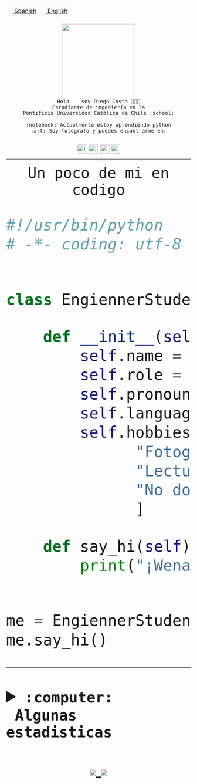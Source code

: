 <table border="0"  align="right">
 <tr><td><a href="README.md"><img src="https://upload.wikimedia.org/wikipedia/commons/thumb/8/89/Bandera_de_Espa%C3%B1a.svg/1200px-Bandera_de_Espa%C3%B1a.svg.png" height="10"> Spanish</a></td>
 <td><a href="README.en.md"><img src="https://upload.wikimedia.org/wikipedia/commons/a/a4/Flag_of_the_United_States.svg" height="10"> English</a></td></tr>
</table><br><br><br>


<p align="center">
  <img src="https://github.com/diegocostares/diegocostares/blob/main/Images/aaa2.gif?raw=true" width="200px">
  <br><samp>
    Hola <img src="https://media.giphy.com/media/hvRJCLFzcasrR4ia7z/giphy.gif" width="16px"> soy Diego Costa 👨🏻‍💻<br>
    Estudiante de ingeniería en la <br>
    Pontificia Universidad Católica de Chile :school:<br>
  <br>
    :notebook: Actualmente estoy aprendiendo python <br>
    :art: Soy fotografo y puedes encontrarme en: <br>
  <br></samp>
  
</p>

<p align="center">
   <a href="https://instagram.com/diegocosta_no" target="blank">
    <img 
    align="center" src="https://cdn.jsdelivr.net/npm/simple-icons@3.0.1/icons/instagram.svg" alt="instagram" height="25px" width="25px" />
  </a>
  <a style="border: 3px solid; color: white;"href="https://t.me/diegocosta_no" target="blank">
  <img
  align="center" alt="Telegram" width="25px" src="https://icons-for-free.com/iconfiles/png/512/Telegram-1324888767380505522.png" />
</a>
<a href="https://api.whatsapp.com/send?phone=56971897835&text=Hola!" target="blank">
  <img
  align="center" alt="wtsp" width="25px" src="https://img.icons8.com/pastel-glyph/2x/whatsapp--v2.png" />
</a>
<a href="https://www.linkedin.com/in/diego-costa-786249213/" target="blank">
  <img
  align="center" alt="wtsp" width="25px" src="https://img.icons8.com/metro/452/linkedin.png" />
</a>

  </a>
</p>

---


<p align="center"><font size="25"><samp>Un poco de mi en codigo</samp></front></p>


```python
#!/usr/bin/python
# -*- coding: utf-8 -*-


class EngiennerStudent:

    def __init__(self):
        self.name = "Diego Costa"
        self.role = "Estudiante"
        self.pronouns = "he/him"
        self.language_spoken = ["es_CL", "en_US"]
        self.hobbies = [
              "Fotografia",
              "Lectura",
              "No dormir",
              ]

    def say_hi(self):
        print("¡Wena mundo!")


me = EngiennerStudent()
me.say_hi()
```
---
<details>
  <summary><b><samp>:computer: &nbsp;Algunas estadisticas</samp></b></summary>
  <br/></p>

<!--START_SECTION:waka-->
![Code Time](http://img.shields.io/badge/Code%20Time-432%20hrs%2035%20mins-blue)

**Soy nocturno 🦉** 

```text
🌞 Mañana     5 commits      ░░░░░░░░░░░░░░░░░░░░░░░░░   2.04% 
🌆 Día        99 commits     ██████████░░░░░░░░░░░░░░░   40.41% 
🌃 Tarde      59 commits     ██████░░░░░░░░░░░░░░░░░░░   24.08% 
🌙 Noche      82 commits     ████████░░░░░░░░░░░░░░░░░   33.47%

```
📅 **Soy más productivo los Miércoles** 

```text
Lunes        21 commits     ██░░░░░░░░░░░░░░░░░░░░░░░   8.57% 
Martes       27 commits     ██░░░░░░░░░░░░░░░░░░░░░░░   11.02% 
Miércoles    86 commits     ████████░░░░░░░░░░░░░░░░░   35.1% 
Jueves       23 commits     ██░░░░░░░░░░░░░░░░░░░░░░░   9.39% 
Viernes      9 commits      █░░░░░░░░░░░░░░░░░░░░░░░░   3.67% 
Sábado       31 commits     ███░░░░░░░░░░░░░░░░░░░░░░   12.65% 
Domingo      48 commits     █████░░░░░░░░░░░░░░░░░░░░   19.59%

```


📊 **Esta semana me dediqué a** 

```text
🐱‍💻 Proyectos: 
T1                       30 hrs 2 mins       ██████████████████░░░░░░░   74.51% 
T1-e                     4 hrs 11 mins       ██░░░░░░░░░░░░░░░░░░░░░░░   10.38% 
gurobi                   2 hrs 23 mins       █░░░░░░░░░░░░░░░░░░░░░░░░   5.93% 
SHAREGO-G54              1 hr 20 mins        ░░░░░░░░░░░░░░░░░░░░░░░░░   3.33% 
Unknown Project          1 hr 19 mins        ░░░░░░░░░░░░░░░░░░░░░░░░░   3.29%

```


 Last Updated on 03/05/2022 10:31:28 UTC
<!--END_SECTION:waka-->
  
  

 <p align="center"> <img src="https://github-readme-stats.vercel.app/api?username=diegocostares&show_icons=true&theme=ayu-mirage" alt="abhisheknaiidu" /></p>
 
</details>

<p align=center>
  <a href="https://github.com/diegocostares">
    <img src="https://badges.pufler.dev/visits/diegocostares/diegocostares?style=flat-square&color=black&logo=github">
  </a>
  <a href="https://github.com/diegocostares?tab=repositories">
    <img src="https://badges.pufler.dev/repos/diegocostares?style=flat-square&color=black&logo=github">
  </a>
</p>
